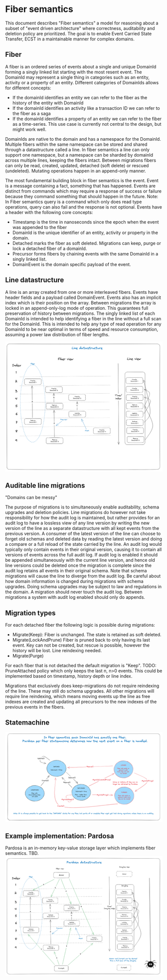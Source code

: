 # Fiber semantics

This document describes "Fiber semantics" a model for reasoning about a subset of "event driven architecture" where correctness, auditability and deletion policy are prioritized. The goal is to enable Event Carried State Transfer, ECST in a maintainable manner for complex domains.

## Fiber
A fiber is an ordered series of events about a single and unique DomainId forming a singly linked list starting with the most resent event. The DomainId may represent a single thing in categories such as an entity, activity or a property of an entity. Different categories of DomainIds allows for different concepts:
- If the domainId identifies an entity we can refer to the fiber as the history of the entity with DomainId
- If the domainId identifies an activity like a transaction ID we can refer to the fiber as a saga
- If the domainId identifies a property of an entity we can refer to the fiber as a time-series. This use case is currently not central to the design, but might work well.

DomainIds are native to the domain and has a namespace for the DomainId. Multiple fibers within the same namespace can be stored and shared through a datastructure called a line. In fiber semantics a line can only support one namespace, but a namespace can be sharded by domainId across multiple lines, keeping the fibers intact. Between migrations fibers can only be read, created, updated, detached (soft delete) or rescued (undeleted). Mutating operations happen in an append-only manner.

The most fundamental building block in fiber semantics is the event. Event is a message containing a fact, something that has happened. Events are distinct from commands which may require a response of success or failure because they command something that should happen in the future. Note: In Fiber semantics query is a command which only does read type operations, query can also fail and the response is not optional. Events have a header with the following core concepts:

- Timestamp is the time in nanoseconds since the epoch when the event was appended to the fiber
- DomainId is the unique identifier of an entity, activity or property in the domain. 
- Detached marks the fiber as soft deleted. Migrations can keep, purge or lock a detached fiber of a domainId.
- Precursor forms fibers by chaining events with the same DomainId in a singly linked list.
- DomainEvent is the domain specific payload of the event.

## Line datastructure

A line is an array created from one or more interleaved fibers. Events have header fields and a payload called DomainEvent. Events also has an implicit index which is their position on the array. Between migrations the array is locked in an append-only-log mode of operation. This guarantees full preservation of history between migrations. The singly linked list of each DomainId is intended to help identifying a fiber in the line without a full scan for the DomainId. This is intended to help any type of read operation for any DomainId to be near optimal in terms of speed and resource consumption, assuming a power law distribution of fiber lengths.

![LineDatastructure.png](Images%2FLineDatastructure.png)

## Auditable line migrations

"Domains can be messy"

The purpose of migrations is to simultaneously enable auditability, schema upgrades and deletion policies. Line migrations do however not take responsibility for how the audit log is maintained, but rather provides for an audit log to have a lossless view of any line version by writing the new version of the line as a separate datastructure with all kept events from the previous version. A consumer of the latest version of the line can choose to forget old schemas and deleted data by reading the latest version and doing a compare or a full reload of the state carried by the line. An audit log would typically only contain events in their original version, causing it to contain all versions of events across the full audit log. If audit log is enabled it should be appended simultaneously with the current line version, and hence old line versions could be deleted once the migration is complete since the audit log retains all events in their original schema. Note that schema migrations will cause the line to diverge from the audit log. Be careful about how domain information is changed during migrations with schema upgrades. Doing schema upgrades may be subject to law and regulations in the domain. A migration should never touch the audit log. Between migrations a system with audit log enabled should only do appends.

## Migration types
For each detached fiber the following logic is possible during migrations:
- Migrate(Keep): Fiber is unchanged. The state is retained as soft deleted. 
- Migrate(LockAndPrune) Fiber is pruned back to only having its last event. Key can not be created, but rescue is possible, however the history will be lost. Line reindexing needed.
- Migrate(Purge)

For each fiber that is not detached the default migration is "Keep". TODO: PruneAttached policy which only keeps the last n, n>0 events. This could be implemented based on timestamp, history depth or line index.

Migrations that exclusively does keep-migrations do not require reindexing of the line. These may still do schema upgrades. All other migrations will require line reindexing, which means moving events up the line as free indexes are created and updating all precursors to the new indexes of the previous events in the fibers.

## Statemachine

![Statemachine.png](Images%2FStatemachine.png)

## Example implementation: Pardosa

Pardosa is an in-memory key-value storage layer which implements fiber semantics. TBD.
![PardosaExample.png](Images%2FPardosaExample.png)